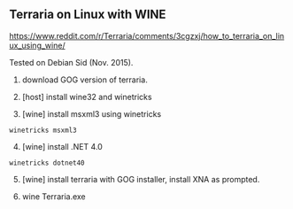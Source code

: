 Terraria on Linux with WINE
---

https://www.reddit.com/r/Terraria/comments/3cgzxj/how_to_terraria_on_linux_using_wine/

Tested on Debian Sid (Nov. 2015).  

1. download GOG version of terraria.  

2. [host] install wine32 and winetricks  

3. [wine] install msxml3 using winetricks  
```
winetricks msxml3
```

4. [wine] install .NET 4.0  
```
winetricks dotnet40
```

5. [wine] install terraria with GOG installer, install XNA as prompted.  

6. wine Terraria.exe  
